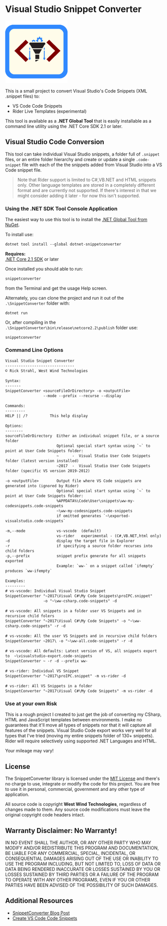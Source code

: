# Visual Studio Snippet Converter

<img src="SnippetConverterIcon.png" height=200>

This is a small project to convert Visual Studio's Code Snippets (XML .snippet files) to:

* VS Code Code Snippets 
* Rider Live Templates (experimental)

This tool is available as a **.NET Global Tool** that is easily installable as a command line utility using the .NET Core SDK 2.1 or later.

## Visual Studio Code Conversion
This tool can take individual Visual Studio snippets, a folder full of `.snippet` files, or an entire folder hierarchy and create or update a single `.code-snippet` file with each of the the snippets added from Visual Studio into a VS Code snippet file.

> Note that Rider support is limited to C#,VB.NET and HTML snippets only. Other language templates are stored in a completely different format and are currently not supported. If there's interest in that we might consider adding it later - for now this isn't supported.

### Using the .NET SDK Tool Console Application
The easiest way to use this tool is to install the [.NET Global Tool from NuGet](https://www.nuget.org/packages/dotnet-snippetconverter/). 

To install use:

```ps
dotnet tool install --global dotnet-snippetconverter
```

**Requires:**  
[.NET Core 2.1 SDK](https://dotnet.microsoft.com/downloadhttps://dotnet.microsoft.com/download) or later

Once installed you should able to run:

```ps
snippetconverter
```

from the Terminal and get the usage Help screen.

Alternately, you can clone the project and run it out of the `.\SnippetConverter` folder with:

```
dotnet run
```

Or, after compiling in the `.\SnippetConverter\bin\release\netcore2.2\publish` folder use:

```
snippetconverter
```

### Command Line Options

```text
Visual Studio Snippet Converter
-------------------------------
© Rick Strahl, West Wind Technologies

Syntax:
-------
SnippetConverter <sourceFileOrDirectory> -o <outputFile> 
                 --mode --prefix --recurse --display

Commands:
---------
HELP || /?          This help display           

Options:
--------
sourceFileOrDirectory  Either an individual snippet file, or a source folder
                       Optional special start syntax using `~` to point at User Code Snippets folder:
                       ~      -  Visual Studio User Code Snippets folder (latest version installed)
                       ~2017  -  Visual Studio User Code Snippets folder (specific VS version 2019-2012)                       

-o <outputFile>        Output file where VS Code snippets are generated into (ignored by Rider)   
                       Optional special start syntax using `~` to point at User Code Snippets folder:
                       %APPDATA%\Code\User\snippets\ww-my-codesnippets.code-snippets
                       ~\ww-my-codesnippets.code-snippets
                       if omitted generates `~\exported-visualstudio.code-snippets`
                       
-m,--mode              vs-vscode  (default)
                       vs-rider   experimental - (C#,VB.NET,html only)
-d                     display the target file in Explorer
-r                     if specifying a source folder recurses into child folders
-p,--prefix            snippet prefix generate for all snippets exported
                       Example: `ww-` on a snippet called `ifempty` produces `ww-ifempty`

Examples:
---------
# vs-vscode: Individual Visual Studio Snippet
SnippetConverter "~2017\Visual C#\My Code Snippets\proIPC.snippet" 
                 -o "~\ww-csharp.code-snippets" -d

# vs-vscode: All snippets in a folder user VS Snippets and in recursive child folers
SnippetConverter "~2017\Visual C#\My Code Snippets" -o "~\ww-csharp.code-snippets" -r -d

# vs-vscode: All the user VS Snippets and in recursive child folders
SnippetConverter ~2017\ -o "~\ww-all.code-snippets" -r -d

# vs-vscode: All defaults: Latest version of VS, all snippets export to  ~\visualstudio-export.code-snippets
SnippetConverter ~ -r -d --prefix ww-

# vs-rider: Individual VS Snippet
SnippetConverter "~2017\proIPC.snippet" -m vs-rider -d

# vs-rider: All VS Snippets in a folder
SnippetConverter "~2017\Visual C#\My Code Snippets" -m vs-rider -d
```

### Use at your own Risk
This is a rough project I created to just get the job of converting my CSharp, HTML and JavaScript templates between environments. I make no guarantees that it'll move all types of snippets nor that it will capture all features of the snippets. Visual Studio Code export works very well for all types that I've tried (moving my entire snippets folder of 130+ snippets). Rider will require selectively using supported .NET Languages and HTML.

Your mileage may vary!

## License
The SnippetConverter library is licensed  under the [MIT License](https://opensource.org/licenses/MIT) and there's no charge to use, integrate or modify the code for this project. You are free to use it in personal, commercial, government and any other type of application.

All source code is copyright **West Wind Technologies**, regardless of changes made to them. Any source code modifications must leave the original copyright code headers intact.

<!-- 
> It's free as in free beer, but if this saved you some time and you're overflowing with gratitude you can buy me a beer:
>
> [**Donate with PayPal**](https://www.paypal.com/cgi-bin/webscr?cmd=_s-xclick&hosted_button_id=DJJHMXWYPT3E2)
-->

## Warranty Disclaimer: No Warranty!
IN NO EVENT SHALL THE AUTHOR, OR ANY OTHER PARTY WHO MAY MODIFY AND/OR REDISTRIBUTE THIS PROGRAM AND DOCUMENTATION, BE LIABLE FOR ANY COMMERCIAL, SPECIAL, INCIDENTAL, OR CONSEQUENTIAL DAMAGES ARISING OUT OF THE USE OR INABILITY TO USE THE PROGRAM INCLUDING, BUT NOT LIMITED TO, LOSS OF DATA OR DATA BEING RENDERED INACCURATE OR LOSSES SUSTAINED BY YOU OR LOSSES SUSTAINED BY THIRD PARTIES OR A FAILURE OF THE PROGRAM TO OPERATE WITH ANY OTHER PROGRAMS, EVEN IF YOU OR OTHER PARTIES HAVE BEEN ADVISED OF THE POSSIBILITY OF SUCH DAMAGES.

## Additional Resources
* [SnippetConverter Blog Post](https://weblog.west-wind.com/posts/2019/Jan/14/A-Visual-Studio-to-Visual-Studio-Code-Snippet-Converter)
* [Create VS Code Code Snippets](https://code.visualstudio.com/docs/editor/userdefinedsnippets)